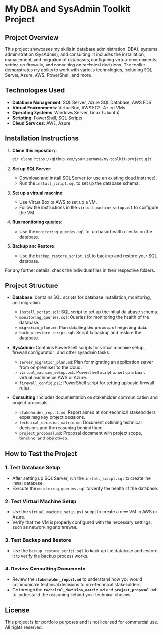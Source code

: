 # My DBA and SysAdmin Toolkit Project

## Project Overview

This project showcases my skills in database administration (DBA), systems administration (SysAdmin), and consulting. It includes the installation, management, and migration of databases, configuring virtual environments, setting up firewalls, and consulting on technical decisions. The toolkit demonstrates my ability to work with various technologies, including SQL Server, Azure, AWS, PowerShell, and more.

## Technologies Used

- **Database Management**: SQL Server, Azure SQL Database, AWS RDS
- **Virtual Environments**: VirtualBox, AWS EC2, Azure VMs
- **Operating Systems**: Windows Server, Linux (Ubuntu)
- **Scripting**: PowerShell, SQL Scripts
- **Cloud Services**: AWS, Azure

## Installation Instructions

1. **Clone this repository**:
    ```bash
    git clone https://github.com/yourusername/my-toolkit-project.git
    ```

2. **Set up SQL Server**:
    - Download and install SQL Server (or use an existing cloud instance).
    - Run the `install_script.sql` to set up the database schema.

3. **Set up a virtual machine**:
    - Use VirtualBox or AWS to set up a VM.
    - Follow the instructions in the `virtual_machine_setup.ps1` to configure the VM.

4. **Run monitoring queries**:
    - Use the `monitoring_queries.sql` to run basic health checks on the database.

5. **Backup and Restore**:
    - Use the `backup_restore_script.sql` to back up and restore your SQL database.

For any further details, check the individual files in their respective folders.

## Project Structure

- **Database**: Contains SQL scripts for database installation, monitoring, and migration.
    - `install_script.sql`: SQL script to set up the initial database schema.
    - `monitoring_queries.sql`: Queries for monitoring the health of the database.
    - `migration_plan.md`: Plan detailing the process of migrating data.
    - `backup_restore_script.sql`: Script to backup and restore the database.

- **SysAdmin**: Contains PowerShell scripts for virtual machine setup, firewall configuration, and other sysadmin tasks.
    - `server_migration_plan.md`: Plan for migrating an application server from on-premises to the cloud.
    - `virtual_machine_setup.ps1`: PowerShell script to set up a basic virtual machine on AWS or Azure.
    - `firewall_config.ps1`: PowerShell script for setting up basic firewall rules.

- **Consulting**: Includes documentation on stakeholder communication and project proposals.
    - `stakeholder_report.md`: Report aimed at non-technical stakeholders explaining key project decisions.
    - `technical_decision_matrix.md`: Document outlining technical decisions and the reasoning behind them.
    - `project_proposal.md`: Proposal document with project scope, timeline, and objectives.

## How to Test the Project

### 1. Test Database Setup
- After setting up SQL Server, run the `install_script.sql` to create the initial database.
- Execute the `monitoring_queries.sql` to verify the health of the database.

### 2. Test Virtual Machine Setup
- Use the `virtual_machine_setup.ps1` script to create a new VM in AWS or Azure.
- Verify that the VM is properly configured with the necessary settings, such as networking and firewall.

### 3. Test Backup and Restore
- Use the `backup_restore_script.sql` to back up the database and restore it to verify the backup process works.

### 4. Review Consulting Documents
- Review the **`stakeholder_report.md`** to understand how you would communicate technical decisions to non-technical stakeholders.
- Go through the **`technical_decision_matrix.md`** and **`project_proposal.md`** to understand the reasoning behind your technical choices.

## License

This project is for portfolio purposes and is not licensed for commercial use. All rights reserved.
